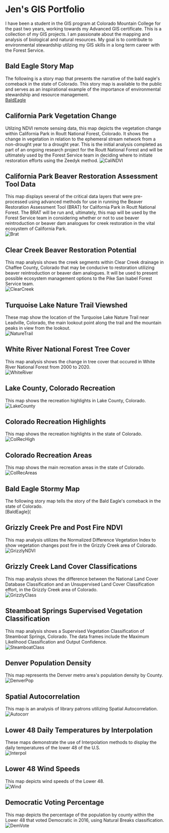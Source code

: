 # Jen's GIS Portfolio

I have been a student in the GIS program at Colorado Mountain College for the past two years, working towards my Advanced GIS certificate.  This is a collection of my GIS projects.  I am passionate about the mapping and analysis of biological and natural resources.  My goal is to contribute to environmental stewardship utilzing my GIS skills in a long term career with the Forest Service.     

## Bald Eagle Story Map
The following is a story map that presents the narrative of the bald eagle's comeback in the state of Colorado.  This story map is available to the public and serves as an inspirational example of the importance of environmental stewardship and resource management.  
[BaldEagle](https://arcg.is/1OrKaO0)

## California Park Vegetation Change
Utilzing NDVI remote sensing data, this map depicts the vegetation change within California Park in Routt National Forest, Colorado.  It shows the change in vegetation in relation to the ephemeral stream network from a non-drought year to a drought year.  This is the initial analysis completed as part of an ongoing research project for the Routt National Forest and will be ultimately used by the Forest Service team in deciding where to initiate restoration efforts using the Zeedyk method.
![CaliNDVI](California_Park_NDVI_v2.jpg)

## California Park Beaver Restoration Assessment Tool Data
This map displays several of the critical data layers that were pre-processed using advanced methods for use in running the Beaver Restoration Assessment Tool (BRAT) for California Park in Routt National Forest.  The BRAT will be run and, ultimately, this map will be used by the Forest Service team in considering whether or not to use beaver reintroduction or beaver dam analogues for creek restoration in the vital ecosystem of California Park.  
![Brat](California_Park_Brat.jpg)

## Clear Creek Beaver Restoration Potential 
This map analysis shows the creek segments within Clear Creek drainage in Chaffee County, Colorado that may be conducive to restoration utilizing beaver reintroduction or beaver dam analogues.  It will be used to present possible ecosystem management options to the Pike San Isabel Forest Service team.  
![ClearCreek](Project_Beaver_Restoration.jpg)

## Turquoise Lake Nature Trail Viewshed 
These map show the location of the Turquoise Lake Nature Trail near Leadville, Colorado, the main lookout point along the trail and the mountain peaks in view from the lookout.  
![NatureTrail](Turquoise_Lake_NatureTrail_Viewshed.jpg)

## White River National Forest Tree Cover 
This map analysis shows the change in tree cover that occured in White River National Forest from 2000 to 2020.  
![WhiteRiver](White_River_National_Forest_Tree_Cover.jpg)

## Lake County, Colorado Recreation 
This map shows the recreation highlights in Lake County, Colorado.  
![LakeCounty](Lake_County_Recreation.jpg)

## Colorado Recreation Highlights
This map shows the recreation highlights in the state of Colorado.  
![ColRecHigh](Colorado_Recreation_Highlights.jpg)

## Colorado Recreation Areas
This map shows the main recreation areas in the state of Colorado.  
![ColRecAreas](Colorado_Recreation_Areas.jpg) 
## Bald Eagle Stormy Map 
The following story map tells the story of the Bald Eagle's comeback in the state of Colorado.  
[BaldEagle](

## Grizzly Creek Pre and Post Fire NDVI
This map analysis utilizes the Normalized Difference Vegetation Index to show vegetation changes post fire in the Grizzly Creek area of Colorado.  
![GrizzlyNDVI](GrizzlyCreek_NDVI.jpg)

## Grizzly Creek Land Cover Classifications 
This map analysis shows the difference between the National Land Cover Database Classification and an Unsupervised Land Cover Classification effort, in the Grizzly Creek area of Colorado.  
![GrizzlyClass](GrizzyCreek_Classification.jpg)

## Steamboat Springs Supervised Vegetation Classification
This map analysis shows a Supervised Vegetation Classification of Steamboat Springs, Colorado. The data frames include the Maximum Likelihood Classification and Output Confidence.  
![SteamboatClass](Steamboat_Supervised_Veg_Classification.jpg)

## Denver Population Density
This map represents the Denver metro area's population density by County. 
![DenverPop](Denver_Population_Density_County.jpg)

## Spatial Autocorrelation
This map is an analysis of library patrons utilizing Spatial Autocorrelation.  
![Autocorr](Library_Patron_Autocorr.jpg)

## Lower 48 Daily Temperatures by Interpolation
These maps demonstrate the use of Interpolation methods to display the daily temperatures of the lower 48 of the U.S.  
![Interpol](Lower_48_Interpolation.jpg)

## Lower 48 Wind Speeds
This map depicts wind speeds of the Lower 48.  
![Wind](Lower_48_Wind_Speed.jpg)

## Democratic Voting Percentage 
This map depicts the percentage of the population by county within the Lower 48 that voted Democratic in 2016, using Natural Breaks classification.  
![DemVote](Percentage_Voting.jpg)
